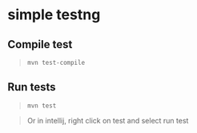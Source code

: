 # simple testng

## Compile test

> `mvn test-compile`

## Run tests

> `mvn test`

> Or in intellij, right click on test and select run test
